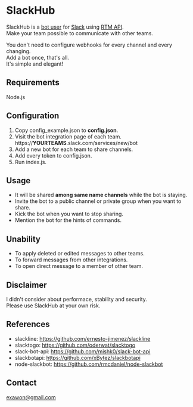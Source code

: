 # SlackHub

SlackHub is a [bot user](https://api.slack.com/bot-users) for [Slack](http://slack.com) using [RTM API](https://api.slack.com/rtm).  
Make your team possible to communicate with other teams.  

You don't need to configure webhooks for every channel and every changing.  
Add a bot once, that's all.  
It's simple and elegant!  

## Requirements

Node.js

## Configuration

1. Copy config_example.json to **config.json**.
1. Visit the bot integration page of each team.  
  https://**YOURTEAMS**.slack.com/services/new/bot
1. Add a new bot for each team to share channels.
1. Add every token to config.json.
1. Run index.js.

## Usage

- It will be shared **among same name channels** while the bot is staying.
- Invite the bot to a public channel or private group when you want to share.
- Kick the bot when you want to stop sharing.
- Mention the bot for the hints of commands.  

## Unability

- To apply deleted or edited messages to other teams.
- To forward messages from other integrations.
- To open direct message to a member of other team.

## Disclaimer

I didn't consider about performace, stability and security.  
Please use SlackHub at your own risk.

## References

- slackline: https://github.com/ernesto-jimenez/slackline
- slacktogo: https://github.com/oderwat/slacktogo
- slack-bot-api: https://github.com/mishk0/slack-bot-api
- slackbotapi: https://github.com/xBytez/slackbotapi
- node-slackbot: https://github.com/rmcdaniel/node-slackbot

## Contact

exawon@gmail.com
